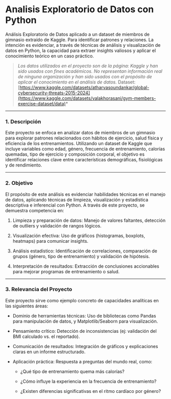 # Analisis Exploratorio de Datos con Python
Análisis Exploratorio de Datos aplicado a un dataset de miembros de gimnasio extraído de Kaggle. Para identificar patrones y relaciones. La intención es evidenciar, a través de técnicas de análisis y visualización de datos en Python, la capacidad para extraer insights valiosos y aplicar el conocimiento teórico en un caso práctico.

> *Los datos utilizados en el proyecto son de la página: Kaggle y han sido usados con fines académicos. No representan información real de ninguna organización y han sido usados con el propósito de aplicar el conocimiento en el análisis de datos.*
Dataset: [https://www.kaggle.com/datasets/atharvasoundankar/global-cybersecurity-threats-2015-2024](https://www.kaggle.com/datasets/valakhorasani/gym-members-exercise-dataset/data)*

---

### 1. **Descripción**
Este proyecto se enfoca en analizar datos de miembros de un gimnasio para explorar patrones relacionados con hábitos de ejercicio, salud física y eficiencia de los entrenamientos. Utilizando un dataset de Kaggle que incluye variables como edad, género, frecuencia de entrenamiento, calorías quemadas, tipo de ejercicio y composición corporal, el objetivo es identificar relaciones clave entre características demográficas, fisiológicas y de rendimiento.

---

### 2. **Objetivo**
El propósito de este análisis es evidenciar habilidades técnicas en el manejo de datos, aplicando técnicas de limpieza, visualización y estadística descriptiva e inferencial con Python. A través de este proyecto, se demuestra competencia en:

1. Limpieza y preparación de datos: Manejo de valores faltantes, detección de outliers y validación de rangos lógicos.

2. Visualización efectiva: Uso de gráficos (histogramas, boxplots, heatmaps) para comunicar insights.

3. Análisis estadístico: Identificación de correlaciones, comparación de grupos (género, tipo de entrenamiento) y validación de hipótesis.

4. Interpretación de resultados: Extracción de conclusiones accionables para mejorar programas de entrenamiento o salud.

---

### 3. **Relevancia del Proyecto**
Este proyecto sirve como ejemplo concreto de capacidades analíticas en las siguientes áreas:

* Dominio de herramientas técnicas: Uso de bibliotecas como Pandas para manipulación de datos, y Matplotlib/Seaborn para visualización.

* Pensamiento crítico: Detección de inconsistencias (ej: validación del BMI calculado vs. el reportado).

* Comunicación de resultados: Integración de gráficos y explicaciones claras en un informe estructurado.

* Aplicación práctica: Respuesta a preguntas del mundo real, como:

    * ¿Qué tipo de entrenamiento quema más calorías?

    * ¿Cómo influye la experiencia en la frecuencia de entrenamiento?

    * ¿Existen diferencias significativas en el ritmo cardíaco por género?
